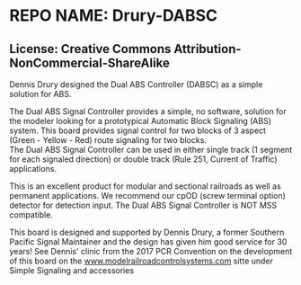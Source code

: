 # REPO NAME: Drury-DABSC
## License: Creative Commons Attribution-NonCommercial-ShareAlike

Dennis Drury designed the Dual ABS Controller (DABSC) as a simple solution for ABS.  
  
The Dual ABS Signal Controller provides a simple, no software, solution for the modeler looking for a prototypical Automatic Block Signaling (ABS) system.
This board provides signal control for two blocks of 3 aspect (Green - Yellow - Red) route signaling for two blocks.  
The Dual ABS Signal Controller can be used in either single track (1 segment for each signaled direction) or double track (Rule 251, Current of Traffic)
applications.

This is an excellent product for modular and sectional railroads as well as permanent applications.  We recommend our cpOD (screw terminal option) detector
for detection input. The Dual ABS Signal Controller is NOT MSS compatible.

This board is designed and supported by Dennis Drury, a former Southern Pacific Signal Maintainer and the design has given him good service for 30 years!
See Dennis' clinic from the 2017 PCR Convention on the development of this board on the www.modelrailroadcontrolsystems.com sitte under Simple Signaling 
and accessories
